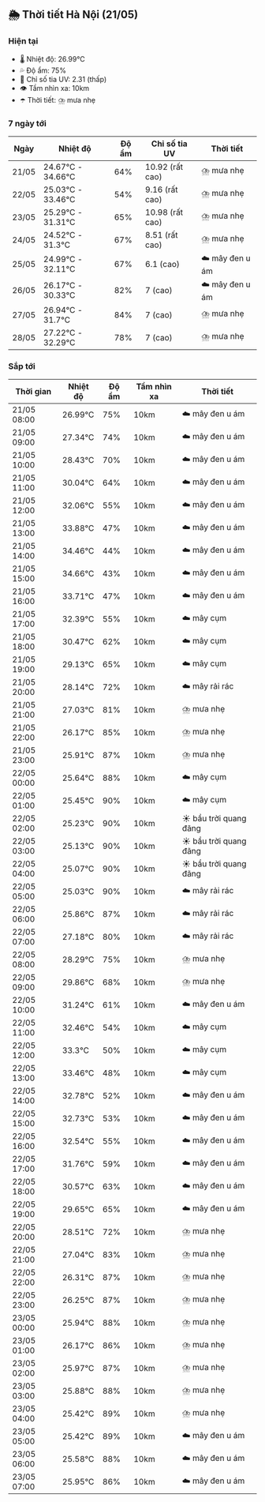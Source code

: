 ## 🌦️ Thời tiết Hà Nội (21/05)

### Hiện tại

- 🌡️ Nhiệt độ: 26.99℃
- 💦 Độ ẩm: 75%
- 🌟 Chỉ số tia UV: 2.31 (thấp)
- 👁️ Tầm nhìn xa: 10km
- ☂️ Thời tiết: ⛈️ mưa nhẹ

### 7 ngày tới

| Ngày | Nhiệt độ | Độ ẩm | Chỉ số tia UV | Thời tiết |
| --- | --- | --- | --- | --- |
| 21/05 | 24.67℃ - 34.66℃ | 64% | 10.92 (rất cao) | ⛈️ mưa nhẹ |
| 22/05 | 25.03℃ - 33.46℃ | 54% | 9.16 (rất cao) | ⛈️ mưa nhẹ |
| 23/05 | 25.29℃ - 31.31℃ | 65% | 10.98 (rất cao) | ⛈️ mưa nhẹ |
| 24/05 | 24.52℃ - 31.3℃ | 67% | 8.51 (rất cao) | ⛈️ mưa nhẹ |
| 25/05 | 24.99℃ - 32.11℃ | 67% | 6.1 (cao) | ☁️ mây đen u ám |
| 26/05 | 26.17℃ - 30.33℃ | 82% | 7 (cao) | ☁️ mây đen u ám |
| 27/05 | 26.94℃ - 31.7℃ | 84% | 7 (cao) | ⛈️ mưa nhẹ |
| 28/05 | 27.22℃ - 32.29℃ | 78% | 7 (cao) | ⛈️ mưa nhẹ |

### Sắp tới

| Thời gian | Nhiệt độ | Độ ẩm | Tầm nhìn xa | Thời tiết |
| --- | --- | --- | --- | --- |
| 21/05 08:00 | 26.99℃ | 75% | 10km | ☁️ mây đen u ám |
| 21/05 09:00 | 27.34℃ | 74% | 10km | ☁️ mây đen u ám |
| 21/05 10:00 | 28.43℃ | 70% | 10km | ☁️ mây đen u ám |
| 21/05 11:00 | 30.04℃ | 64% | 10km | ☁️ mây đen u ám |
| 21/05 12:00 | 32.06℃ | 55% | 10km | ☁️ mây đen u ám |
| 21/05 13:00 | 33.88℃ | 47% | 10km | ☁️ mây đen u ám |
| 21/05 14:00 | 34.46℃ | 44% | 10km | ☁️ mây đen u ám |
| 21/05 15:00 | 34.66℃ | 43% | 10km | ☁️ mây đen u ám |
| 21/05 16:00 | 33.71℃ | 47% | 10km | ☁️ mây đen u ám |
| 21/05 17:00 | 32.39℃ | 55% | 10km | ☁️ mây cụm |
| 21/05 18:00 | 30.47℃ | 62% | 10km | ☁️ mây cụm |
| 21/05 19:00 | 29.13℃ | 65% | 10km | ☁️ mây cụm |
| 21/05 20:00 | 28.14℃ | 72% | 10km | ☁️ mây rải rác |
| 21/05 21:00 | 27.03℃ | 81% | 10km | ⛈️ mưa nhẹ |
| 21/05 22:00 | 26.17℃ | 85% | 10km | ⛈️ mưa nhẹ |
| 21/05 23:00 | 25.91℃ | 87% | 10km | ⛈️ mưa nhẹ |
| 22/05 00:00 | 25.64℃ | 88% | 10km | ☁️ mây cụm |
| 22/05 01:00 | 25.45℃ | 90% | 10km | ☁️ mây cụm |
| 22/05 02:00 | 25.23℃ | 90% | 10km | ☀️ bầu trời quang đãng |
| 22/05 03:00 | 25.13℃ | 90% | 10km | ☀️ bầu trời quang đãng |
| 22/05 04:00 | 25.07℃ | 90% | 10km | ☀️ bầu trời quang đãng |
| 22/05 05:00 | 25.03℃ | 90% | 10km | ☁️ mây rải rác |
| 22/05 06:00 | 25.86℃ | 87% | 10km | ☁️ mây rải rác |
| 22/05 07:00 | 27.18℃ | 80% | 10km | ☁️ mây rải rác |
| 22/05 08:00 | 28.29℃ | 75% | 10km | ⛈️ mưa nhẹ |
| 22/05 09:00 | 29.86℃ | 68% | 10km | ⛈️ mưa nhẹ |
| 22/05 10:00 | 31.24℃ | 61% | 10km | ☁️ mây đen u ám |
| 22/05 11:00 | 32.46℃ | 54% | 10km | ☁️ mây cụm |
| 22/05 12:00 | 33.3℃ | 50% | 10km | ☁️ mây cụm |
| 22/05 13:00 | 33.46℃ | 48% | 10km | ☁️ mây cụm |
| 22/05 14:00 | 32.78℃ | 52% | 10km | ☁️ mây đen u ám |
| 22/05 15:00 | 32.73℃ | 53% | 10km | ☁️ mây đen u ám |
| 22/05 16:00 | 32.54℃ | 55% | 10km | ☁️ mây đen u ám |
| 22/05 17:00 | 31.76℃ | 59% | 10km | ☁️ mây đen u ám |
| 22/05 18:00 | 30.57℃ | 63% | 10km | ☁️ mây đen u ám |
| 22/05 19:00 | 29.65℃ | 65% | 10km | ☁️ mây đen u ám |
| 22/05 20:00 | 28.51℃ | 72% | 10km | ⛈️ mưa nhẹ |
| 22/05 21:00 | 27.04℃ | 83% | 10km | ⛈️ mưa nhẹ |
| 22/05 22:00 | 26.31℃ | 87% | 10km | ⛈️ mưa nhẹ |
| 22/05 23:00 | 26.25℃ | 87% | 10km | ⛈️ mưa nhẹ |
| 23/05 00:00 | 25.94℃ | 88% | 10km | ⛈️ mưa nhẹ |
| 23/05 01:00 | 26.17℃ | 86% | 10km | ⛈️ mưa nhẹ |
| 23/05 02:00 | 25.97℃ | 87% | 10km | ⛈️ mưa nhẹ |
| 23/05 03:00 | 25.88℃ | 88% | 10km | ⛈️ mưa nhẹ |
| 23/05 04:00 | 25.42℃ | 89% | 10km | ⛈️ mưa nhẹ |
| 23/05 05:00 | 25.42℃ | 89% | 10km | ☁️ mây đen u ám |
| 23/05 06:00 | 25.58℃ | 88% | 10km | ☁️ mây đen u ám |
| 23/05 07:00 | 25.95℃ | 86% | 10km | ☁️ mây đen u ám |
